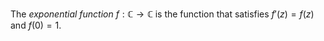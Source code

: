 The *exponential function* $f: \mathbb{C} \to \mathbb{C}$ is the function that satisfies $f'(z) = f(z)$ and $f(0) = 1$.
